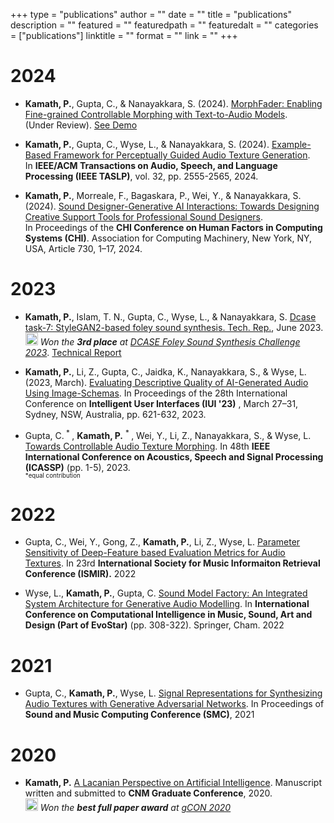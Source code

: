 +++
type = "publications"
author = ""
date = ""
title = "publications"
description = ""
featured = ""
featuredpath = ""
featuredalt = ""
categories = ["publications"]
linktitle = ""
format = ""
link = ""
+++
# 2024

* **Kamath, P.**, Gupta, C., & Nanayakkara, S. (2024). [MorphFader: Enabling Fine-grained Controllable Morphing with Text-to-Audio Models](https://arxiv.org/abs/2408.07260).  
(Under Review). [See Demo](https://pkamath2.github.io/audio-morphing-with-text/webpage/)

* **Kamath, P.**, Gupta, C., Wyse, L., & Nanayakkara, S. (2024). [Example-Based Framework for Perceptually Guided Audio Texture Generation](https://ieeexplore.ieee.org/abstract/document/10508390/).   
In **IEEE/ACM Transactions on Audio, Speech, and Language Processing (IEEE TASLP)**, vol. 32, pp. 2555-2565, 2024.

* **Kamath, P.**, Morreale, F., Bagaskara, P., Wei, Y., & Nanayakkara, S. (2024). [Sound Designer-Generative AI Interactions: Towards Designing Creative
Support Tools for Professional Sound Designers](https://dl.acm.org/doi/10.1145/3613904.3642040).   
In Proceedings of the **CHI Conference on Human Factors in Computing Systems (CHI)**. Association for Computing Machinery, New York, NY, USA, Article 730, 1–17, 2024.

# 2023

* **Kamath, P.**, Islam, T. N., Gupta, C., Wyse, L., & Nanayakkara, S. [Dcase task-7: StyleGAN2-based foley sound synthesis. Tech. Rep.](https://dcase.community/documents/challenge2023/technical_reports/DCASE2023_Kamath_6_t7.pdf), June 2023.  
<img src="/img/fontawesome/trophy-solid.svg" width=20 height=20> *Won the **3rd place** at [DCASE Foley Sound Synthesis Challenge 2023](https://dcase.community/challenge2023/task-foley-sound-synthesis-results#track-b)*. [Technical Report](https://purnimakamath.com/documents/DCASE2023___Task_7_Technical_Report___Final_Version.pdf)

* **Kamath, P.**, Li, Z., Gupta, C., Jaidka, K., Nanayakkara, S., & Wyse, L. (2023, March). [Evaluating Descriptive Quality of AI-Generated Audio Using Image-Schemas](https://dl.acm.org/doi/abs/10.1145/3581641.3584083). In Proceedings of the 28th International Conference on **Intelligent User Interfaces (IUI '23)** , March 27–31, Sydney, NSW, Australia, pp. 621-632, 2023.


* Gupta, C.<sup> * </sup>, **Kamath, P.** <sup> * </sup>, Wei, Y., Li, Z.,  Nanayakkara, S., & Wyse, L. [Towards Controllable Audio Texture Morphing](https://ieeexplore.ieee.org/abstract/document/10096328/).  In 48th **IEEE International Conference on Acoustics, Speech and Signal Processing (ICASSP)** (pp. 1-5), 2023.   
</i><sub><sup>*equal contribution</sup></sub>
  
# 2022  
  
* Gupta, C., Wei, Y., Gong, Z., **Kamath, P.**, Li, Z., Wyse, L. [Parameter Sensitivity of Deep-Feature based Evaluation Metrics for Audio Textures](https://archives.ismir.net/ismir2022/paper/000055.pdf). In 23rd **International Society for Music Informaiton Retrieval Conference (ISMIR).** 2022

* Wyse, L., **Kamath, P.**, Gupta, C. [Sound Model Factory: An Integrated System Architecture for Generative Audio Modelling](https://link.springer.com/chapter/10.1007/978-3-031-03789-4_20). In **International Conference on Computational Intelligence in Music, Sound, Art and Design (Part of EvoStar)** (pp. 308-322). Springer, Cham. 2022

# 2021

* Gupta, C., **Kamath, P.**, Wyse, L. [Signal Representations for Synthesizing Audio Textures with Generative Adversarial Networks](https://arxiv.org/abs/2103.07390). In Proceedings of **Sound and Music Computing Conference (SMC)**, 2021

# 2020

* **Kamath, P.**  [A Lacanian Perspective on Artificial Intelligence](/documents/a-lacanian-perspective-on-ai.pdf). Manuscript written and submitted to **CNM Graduate Conference**, 2020.  
 <img src="/img/fontawesome/trophy-solid.svg" width=20 height=20> *Won the **best full paper award** at [gCON 2020](https://gcon.one/2020/#prizes)*
